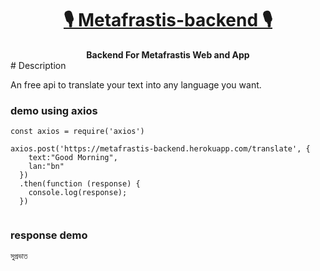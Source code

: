 <div align="center">
  <h1 ><a href="https://writeon.netlify.app/">🎙 Metafrastis-backend 🎙</a></h1>
  <strong>
    Backend For Metafrastis Web and App
  </strong>
</div>
# Description 

An free api to translate your text into any language you want.
### demo using axios
```
const axios = require('axios')

axios.post('https://metafrastis-backend.herokuapp.com/translate', {
    text:"Good Morning",
    lan:"bn"
  })
  .then(function (response) {
    console.log(response);
  })
  
```

### response demo
```
সুপ্রভাত
```
